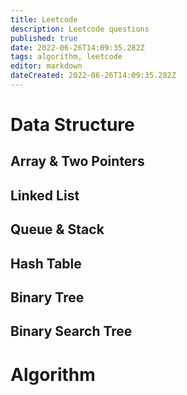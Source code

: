 ```yaml
---
title: Leetcode
description: Leetcode questions
published: true
date: 2022-06-26T14:09:35.282Z
tags: algorithm, leetcode
editor: markdown
dateCreated: 2022-06-26T14:09:35.282Z
---
```


# Data Structure

## Array & Two Pointers

## Linked List

## Queue & Stack

## Hash Table

## Binary Tree

## Binary Search Tree

# Algorithm